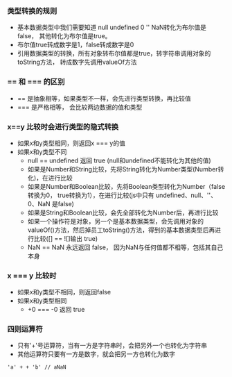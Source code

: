 ### 类型转换的规则
- 基本数据类型中我们需要知道 null undefined 0 '' NaN转化为布尔值是false， 其他转化为布尔值是true。
- 布尔值true转成数字是1，false转成数字是0
- 引用数据类型的转换，所有对象转布尔值都是true，转字符串调用对象的toString方法， 转成数字先调用valueOf方法
### == 和 === 的区别
- == 是抽象相等，如果类型不一样，会先进行类型转换，再比较值
- === 是严格相等， 会比较两边数据的值和类型

### x==y 比较时会进行类型的隐式转换
- 如果x和y类型相同，则返回x === y的值
- 如果x和y类型不同
  - null == undefined 返回 true (null和undefined不能转化为其他的值)
  - 如果是Number和String比较，先将String转化为Number类型(Number转化)，在进行比较
  - 如果是Number和Boolean比较，先将Boolean类型转化为Number（false转换为0， true转换为1），在进行比较(js中只有 undefined、null、''、0、NaN 是false)
  - 如果是String和Boolean比较，会先全部转化为Number后，再进行比较
  - 如果一个操作符是对象，另一个是基本数据类型，会先调用对象的valueOf()方法，然后掉员工toString()方法，得到的基本数据类型后再进行比较([] == ![]输出 true)
  - NaN == NaN 永远返回 false， 因为NaN与任何值都不相等，包括其自己本身

### x === y 比较时
- 如果x和y类型不相同，则返回false
- 如果x和y类型相同
  - +0 === -0 返回 true  

### 四则运算符
- 只有'+'号运算符，当有一方是字符串时，会把另外一个也转化为字符串
- 其他运算符只要有一方是数字，就会把另一方也转化为数字
```
'a' + + 'b' // aNaN
```